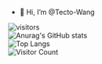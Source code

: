 - 👋 Hi, I’m @Tecto-Wang

![visitors](https://visitor-badge.glitch.me/badge?page_id=Tecto-Wang)  
![Anurag's GitHub stats](https://github-readme-stats.vercel.app/api?username=Tecto-Wang)  
![Top Langs](https://github-readme-stats.vercel.app/api/top-langs/?username=Tecto-Wang)  
![Visitor Count](https://profile-counter.glitch.me/Tecto-Wang/count.svg)


<!---
Tecto-Wang/Tecto-Wang is a ✨ special ✨ repository because its `README.md` (this file) appears on your GitHub profile.
You can click the Preview link to take a look at your changes.
--->
